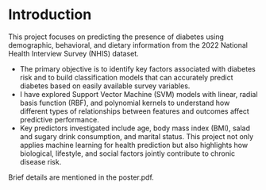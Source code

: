 # Introduction
This project focuses on predicting the presence of diabetes using demographic, behavioral, and dietary information from the 2022 National Health Interview Survey (NHIS) dataset.
- The primary objective is to identify key factors associated with diabetes risk and to build classification models that can accurately predict diabetes based on easily available survey variables.
- I have explored Support Vector Machine (SVM) models with linear, radial basis function (RBF), and polynomial kernels to understand how different types of relationships between features and outcomes affect predictive performance.
- Key predictors investigated include age, body mass index (BMI), salad and sugary drink consumption, and marital status.
This project not only applies machine learning for health prediction but also highlights how biological, lifestyle, and social factors jointly contribute to chronic disease risk.

Brief details are mentioned in the poster.pdf.

